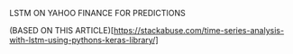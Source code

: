 LSTM ON YAHOO FINANCE FOR PREDICTIONS

(BASED ON THIS ARTICLE)[https://stackabuse.com/time-series-analysis-with-lstm-using-pythons-keras-library/]


